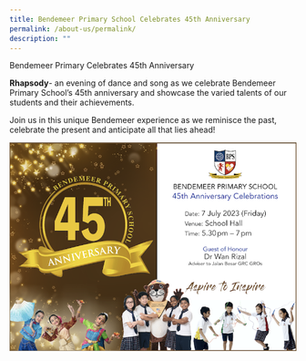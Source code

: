 ```yaml
---
title: Bendemeer Primary School Celebrates 45th Anniversary
permalink: /about-us/permalink/
description: ""
---
```

Bendemeer Primary Celebrates 45th Anniversary

**Rhapsody**- an evening of dance and song as we celebrate Bendemeer Primary School’s 45th anniversary and showcase the varied talents of our students and their achievements.

Join us in this unique Bendemeer experience as we reminisce the past, celebrate the present and anticipate all that lies ahead!

![](/images/bps%2045th%20anv%20800x580pxl%20broadcast%203may23.jpg)